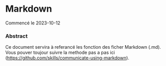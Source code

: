 # Markdown
Commencé le 2023-10-12
### Abstract
Ce document servira à referancé les fonction des ficher Markdown (.md).
Vous pouver toujour suivre la methode pas a pas ici (https://github.com/skills/communicate-using-markdown).

